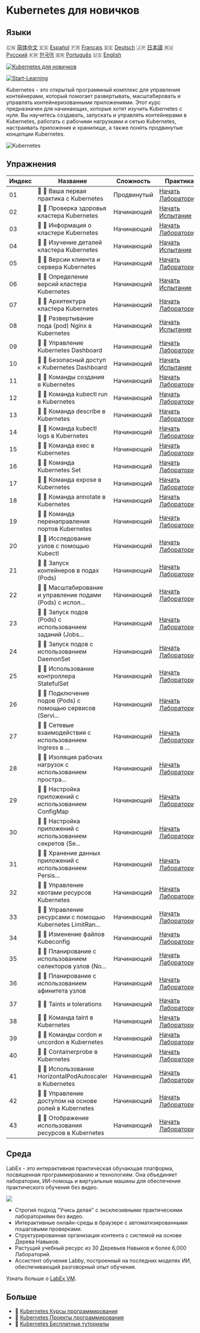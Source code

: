 # Kubernetes для новичков

## Языки

🇨🇳 [简体中文](README_zh.md) 🇪🇸 [Español](README_es.md) 🇫🇷 [Français](README_fr.md) 🇩🇪 [Deutsch](README_de.md) 🇯🇵 [日本語](README_ja.md) 🇷🇺 [Русский](README_ru.md) 🇰🇷 [한국어](README_ko.md) 🇧🇷 [Português](README_pt.md) 🇺🇸 [English](README.md) 

[![Kubernetes для новичков](https://cover-creator.labex.io/kubernetes-for-noobs.png?lang=ru)](https://labex.io/ru/courses/kubernetes-for-noobs)

[![Start-Learning](https://img.shields.io/badge/Start-Learning-whitesmoke?style=for-the-badge)](https://labex.io/ru/courses/kubernetes-for-noobs)

Kubernetes - это открытый программный комплекс для управления контейнерами, который помогает развертывать, масштабировать и управлять контейнеризованными приложениями. Этот курс предназначен для начинающих, которые хотят изучить Kubernetes с нуля. Вы научитесь создавать, запускать и управлять контейнерами в Kubernetes, работать с рабочими нагрузками и сетью Kubernetes, настраивать приложения и хранилище, а также понять продвинутые концепции Kubernetes.

![Kubernetes](https://img.shields.io/badge/Kubernetes-whitesmoke?style=for-the-badge&logo=kubernetes)


## Упражнения

|   Индекс | Название                                                    | Сложность   | Практика                                                                                                                                       |
|----------|-------------------------------------------------------------|-------------|------------------------------------------------------------------------------------------------------------------------------------------------|
|       01 | 📖 🔵 Ваша первая практика с Kubernetes                     | Продвинутый | <a target='_blank' href='https://labex.io/ru/tutorials/kubernetes-your-first-kubernetes-lab-391133'>Начать Лабораторию</a>                     |
|       02 | 🎯 🔵 Проверка здоровья кластера Kubernetes                 | Начинающий  | <a target='_blank' href='https://labex.io/ru/tutorials/kubernetes-verify-kubernetes-cluster-health-433779'>Начать Испытание</a>                |
|       03 | 📖 🔵 Информация о кластере Kubernetes                      | Начинающий  | <a target='_blank' href='https://labex.io/ru/tutorials/kubernetes-kubernetes-cluster-information-8426'>Начать Лабораторию</a>                  |
|       04 | 🎯 🔵 Изучение деталей кластера Kubernetes                  | Начинающий  | <a target='_blank' href='https://labex.io/ru/tutorials/kubernetes-discover-kubernetes-cluster-details-433893'>Начать Испытание</a>             |
|       05 | 📖 🔵 Версии клиента и сервера Kubernetes                   | Начинающий  | <a target='_blank' href='https://labex.io/ru/tutorials/kubernetes-kubernetes-client-and-server-version-9197'>Начать Лабораторию</a>            |
|       06 | 🎯 🔵 Определение версий кластера Kubernetes                | Начинающий  | <a target='_blank' href='https://labex.io/ru/tutorials/kubernetes-discover-kubernetes-cluster-versions-434105'>Начать Испытание</a>            |
|       07 | 📖 🔵 Архитектура кластера Kubernetes                       | Начинающий  | <a target='_blank' href='https://labex.io/ru/tutorials/kubernetes-kubernetes-cluster-architecture-8450'>Начать Лабораторию</a>                 |
|       08 | 🎯 🔵 Развертывание пода (pod) Nginx в Kubernetes           | Начинающий  | <a target='_blank' href='https://labex.io/ru/tutorials/kubernetes-deploy-a-kubernetes-nginx-pod-433745'>Начать Испытание</a>                   |
|       09 | 📖 🔵 Управление Kubernetes Dashboard                       | Начинающий  | <a target='_blank' href='https://labex.io/ru/tutorials/kubernetes-kubernetes-dashboard-management-15042'>Начать Лабораторию</a>                |
|       10 | 🎯 🔵 Безопасный доступ к Kubernetes Dashboard              | Начинающий  | <a target='_blank' href='https://labex.io/ru/tutorials/kubernetes-secure-kubernetes-dashboard-access-434106'>Начать Испытание</a>              |
|       11 | 📖 🔵 Команды создания в Kubernetes                         | Начинающий  | <a target='_blank' href='https://labex.io/ru/tutorials/kubernetes-kubernetes-create-command-8506'>Начать Лабораторию</a>                       |
|       12 | 📖 🔵 Команда kubectl run в Kubernetes                      | Начинающий  | <a target='_blank' href='https://labex.io/ru/tutorials/kubernetes-kubernetes-run-command-8456'>Начать Лабораторию</a>                          |
|       13 | 📖 🔵 Команда describe в Kubernetes                         | Начинающий  | <a target='_blank' href='https://labex.io/ru/tutorials/kubernetes-kubernetes-describe-command-8101'>Начать Лабораторию</a>                     |
|       14 | 📖 🔵 Команда kubectl logs в Kubernetes                     | Начинающий  | <a target='_blank' href='https://labex.io/ru/tutorials/kubernetes-kubernetes-logs-command-8099'>Начать Лабораторию</a>                         |
|       15 | 📖 🔵 Команда exec в Kubernetes                             | Начинающий  | <a target='_blank' href='https://labex.io/ru/tutorials/kubernetes-kubernetes-exec-command-8502'>Начать Лабораторию</a>                         |
|       16 | 📖 🔵 Команда Kubernetes Set                                | Начинающий  | <a target='_blank' href='https://labex.io/ru/tutorials/kubernetes-kubernetes-set-command-8424'>Начать Лабораторию</a>                          |
|       17 | 📖 🔵 Команда expose в Kubernetes                           | Начинающий  | <a target='_blank' href='https://labex.io/ru/tutorials/kubernetes-kubernetes-expose-command-8452'>Начать Лабораторию</a>                       |
|       18 | 📖 🔵 Команда annotate в Kubernetes                         | Начинающий  | <a target='_blank' href='https://labex.io/ru/tutorials/kubernetes-kubernetes-annotate-command-9679'>Начать Лабораторию</a>                     |
|       19 | 📖 🔵 Команда перенаправления портов Kubernetes             | Начинающий  | <a target='_blank' href='https://labex.io/ru/tutorials/kubernetes-kubernetes-port-forward-command-18494'>Начать Лабораторию</a>                |
|       20 | 📖 🔵 Исследование узлов с помощью Kubectl                  | Начинающий  | <a target='_blank' href='https://labex.io/ru/tutorials/kubernetes-examine-nodes-with-kubectl-9790'>Начать Лабораторию</a>                      |
|       21 | 📖 🔵 Запуск контейнеров в подах (Pods)                     | Начинающий  | <a target='_blank' href='https://labex.io/ru/tutorials/kubernetes-running-containers-in-pods-14998'>Начать Лабораторию</a>                     |
|       22 | 📖 🔵 Масштабирование и управление подами (Pods) с испол... | Начинающий  | <a target='_blank' href='https://labex.io/ru/tutorials/kubernetes-scaling-and-managing-pods-with-deployments-9675'>Начать Лабораторию</a>      |
|       23 | 📖 🔵 Запуск подов (Pods) с использованием заданий (Jobs... | Начинающий  | <a target='_blank' href='https://labex.io/ru/tutorials/kubernetes-run-pods-with-jobs-and-cronjobs-11300'>Начать Лабораторию</a>                |
|       24 | 📖 🔵 Запуск подов с использованием DaemonSet               | Начинающий  | <a target='_blank' href='https://labex.io/ru/tutorials/kubernetes-running-pod-with-daemonsets-8454'>Начать Лабораторию</a>                     |
|       25 | 📖 🔵 Использование контроллера StatefulSet                 | Начинающий  | <a target='_blank' href='https://labex.io/ru/tutorials/kubernetes-use-statefulsets-controller-9205'>Начать Лабораторию</a>                     |
|       26 | 📖 🔵 Подключение подов (Pods) с помощью сервисов (Servi... | Начинающий  | <a target='_blank' href='https://labex.io/ru/tutorials/kubernetes-connecting-pods-with-kubernetes-services-15815'>Начать Лабораторию</a>       |
|       27 | 📖 🔵 Сетевые взаимодействия с использованием Ingress в ... | Начинающий  | <a target='_blank' href='https://labex.io/ru/tutorials/kubernetes-networking-with-ingress-on-kubernetes-9681'>Начать Лабораторию</a>           |
|       28 | 📖 🔵 Изоляция рабочих нагрузок с использованием простра... | Начинающий  | <a target='_blank' href='https://labex.io/ru/tutorials/kubernetes-isolating-workloads-with-namespaces-9199'>Начать Лабораторию</a>             |
|       29 | 📖 🔵 Настройка приложений с использованием ConfigMap       | Начинающий  | <a target='_blank' href='https://labex.io/ru/tutorials/kubernetes-configuring-apps-with-configmaps-9689'>Начать Лабораторию</a>                |
|       30 | 📖 🔵 Настройка приложений с использованием секретов (Se... | Начинающий  | <a target='_blank' href='https://labex.io/ru/tutorials/kubernetes-configuring-apps-with-secrets-8448'>Начать Лабораторию</a>                   |
|       31 | 📖 🔵 Хранение данных приложений с использованием Persis... | Начинающий  | <a target='_blank' href='https://labex.io/ru/tutorials/kubernetes-storing-application-data-with-persistentvolumes-9685'>Начать Лабораторию</a> |
|       32 | 📖 🔵 Управление квотами ресурсов Kubernetes                | Начинающий  | <a target='_blank' href='https://labex.io/ru/tutorials/kubernetes-kubernetes-resource-quota-management-15823'>Начать Лабораторию</a>           |
|       33 | 📖 🔵 Управление ресурсами с помощью Kubernetes LimitRan... | Начинающий  | <a target='_blank' href='https://labex.io/ru/tutorials/kubernetes-kubernetes-limitrange-resource-management-15819'>Начать Лабораторию</a>      |
|       34 | 📖 🔵 Изменение файлов Kubeconfig                           | Начинающий  | <a target='_blank' href='https://labex.io/ru/tutorials/kubernetes-modify-kubeconfig-files-11297'>Начать Лабораторию</a>                        |
|       35 | 📖 🔵 Планирование с использованием селекторов узлов (No... | Начинающий  | <a target='_blank' href='https://labex.io/ru/tutorials/kubernetes-scheduing-with-node-selectors-15001'>Начать Лабораторию</a>                  |
|       36 | 📖 🔵 Планирование с использованием афинитета узлов         | Начинающий  | <a target='_blank' href='https://labex.io/ru/tutorials/kubernetes-scheduing-with-node-affinity-18468'>Начать Лабораторию</a>                   |
|       37 | 📖 🔵 Taints и tolerations                                  | Начинающий  | <a target='_blank' href='https://labex.io/ru/tutorials/kubernetes-taints-and-tolerations-34029'>Начать Лабораторию</a>                         |
|       38 | 📖 🔵 Команда taint в Kubernetes                            | Начинающий  | <a target='_blank' href='https://labex.io/ru/tutorials/kubernetes-kubernetes-taint-command-9195'>Начать Лабораторию</a>                        |
|       39 | 📖 🔵 Команды cordon и uncordon в Kubernetes                | Начинающий  | <a target='_blank' href='https://labex.io/ru/tutorials/kubernetes-kubernetes-cordon-and-uncordon-command-9664'>Начать Лабораторию</a>          |
|       40 | 📖 🔵 Containerprobe в Kubernetes                           | Начинающий  | <a target='_blank' href='https://labex.io/ru/tutorials/kubernetes-containerprobe-in-kubernetes-12263'>Начать Лабораторию</a>                   |
|       41 | 📖 🔵 Использование HorizontalPodAutoscaler в Kubernetes    | Начинающий  | <a target='_blank' href='https://labex.io/ru/tutorials/kubernetes-using-horizontalpodautoscaler-in-kubernetes-34031'>Начать Лабораторию</a>    |
|       42 | 📖 🔵 Управление доступом на основе ролей в Kubernetes      | Начинающий  | <a target='_blank' href='https://labex.io/ru/tutorials/kubernetes-role-based-access-control-on-kubernetes-9203'>Начать Лабораторию</a>         |
|       43 | 📖 🔵 Отображение использования ресурсов в Kubernetes       | Начинающий  | <a target='_blank' href='https://labex.io/ru/tutorials/kubernetes-kubernetes-display-resource-usage-11358'>Начать Лабораторию</a>              |

## Среда

LabEx - это интерактивная практическая обучающая платформа, посвященная программированию и технологиям. Она объединяет лаборатории, ИИ-помощь и виртуальные машины для обеспечения практического обучения без видео.

![](https://tutorial-screenshot.getvm.io/images/vm-1725247253.png)

- Строгий подход "Учись делая" с эксклюзивными практическими лабораториями без видео.
- Интерактивные онлайн-среды в браузере с автоматизированными пошаговыми проверками.
- Структурированная организация контента с системой на основе Дерева Навыков.
- Растущий учебный ресурс из 30 Деревьев Навыков и более 6,000 Лабораторий.
- Ассистент обучения Labby, построенный на последних моделях ИИ, обеспечивающий разговорный опыт обучения.

Узнать больше о [LabEx VM](https://support.labex.io/using-labex/virtual-machine).

## Больше

- 🔗 [Kubernetes Курсы программирования](https://github.com/labex-labs/awesome-programming-courses)
- 🔗 [Kubernetes Проекты программирования](https://github.com/labex-labs/awesome-programming-projects)
- 🔗 [Kubernetes Бесплатные туториалы](https://github.com/labex-labs/kubernetes-free-tutorials)

